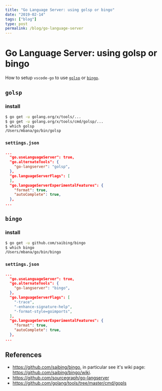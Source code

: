 ```yaml
---
title: "Go Language Server: using golsp or bingo"
date: "2019-02-14"
tags: ["blog"]
type: post
permalink: /blog/go-language-server
---
```


# Go Language Server: using golsp or bingo <Badge text="needs updating" type="warn"/>

How to setup `vscode-go` to use [`golsp`](https://github.com/golang/tools/tree/master/cmd/gopls) or [`bingo`](https://github.com/saibing/bingo).

## `golsp`

### install

```bash
$ go get -u golang.org/x/tools/...
$ go get -u golang.org/x/tools/cmd/golsp/...
$ which golsp
/Users/mbana/go/bin/golsp
```

### `settings.json`

```json
...
  "go.useLanguageServer": true,
  "go.alternateTools": {
    "go-langserver": "golsp",
  },
  "go.languageServerFlags": [
  ],
  "go.languageServerExperimentalFeatures": {
    "format": true,
    "autoComplete": true,
  },
...
```

## `bingo`

### install

```bash
$ go get -u github.com/saibing/bingo
$ which bingo
/Users/mbana/go/bin/bingo
```

### `settings.json`

```json
...
  "go.useLanguageServer": true,
  "go.alternateTools": {
    "go-langserver": "bingo",
  },
  "go.languageServerFlags": [
    "-trace",
    "-enhance-signature-help",
    "-format-style=goimports",
  ],
  "go.languageServerExperimentalFeatures": {
    "format": true,
    "autoComplete": true,
  },
...
```

## References

* <https://github.com/saibing/bingo>, in particular see it's wiki page: <https://github.com/saibing/bingo/wiki>.
* <https://github.com/sourcegraph/go-langserver>
* <https://github.com/golang/tools/tree/master/cmd/gopls>
